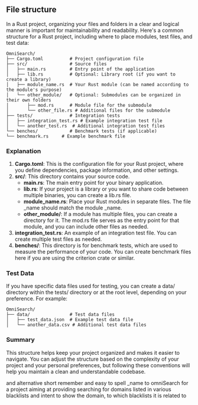## File structure

In a Rust project, organizing your files and folders in a clear and logical manner is important for maintainability and readability. Here's a common structure for a Rust project, including where to place modules, test files, and test data:

```shell
OmniSearch/
├── Cargo.toml          # Project configuration file
├── src/                # Source files
│   ├── main.rs         # Entry point of the application
│   ├── lib.rs          # Optional: Library root (if you want to create a library)
│   ├── module_name.rs  # Your Rust module (can be named according to the module's purpose)
│   └── other_module/   # Optional: Submodules can be organized in their own folders
│       ├── mod.rs      # Module file for the submodule
│       └── other_file.rs # Additional files for the submodule
├── tests/              # Integration tests
│   ├── integration_test.rs # Example integration test file
│   └── another_test.rs  # Additional integration test files
└── benches/            # Benchmark tests (if applicable)
└── benchmark.rs     # Example benchmark file
```

### Explanation

1. **Cargo.toml**: This is the configuration file for your Rust project, where you define dependencies, package information, and other settings.
2. **src/**: This directory contains your source code.
   - **main.rs**: The main entry point for your binary application.
   - **lib.rs**: If your project is a library or you want to share code between multiple binaries, you can create a lib.rs file.
   - **module_name.rs**: Place your Rust modules in separate files. The file _name should match the module _name.
   - **other_module/**: If a module has multiple files, you can create a directory for it. The mod.rs file serves as the entry point for that module, and you can include other files as needed.
3. **integration_test.rs**: An example of an integration test file. You can create multiple test files as needed.
4. **benches/**: This directory is for benchmark tests, which are used to measure the performance of your code. You can create benchmark files here if you are using the criterion crate or similar.

### Test Data

If you have specific data files used for testing, you can create a data/ directory within the tests/ directory or at the root level, depending on your preference. For example:

```shell
OmniSearch/
├── data/               # Test data files
│   ├── test_data.json  # Example test data file
│   └── another_data.csv # Additional test data files
```

### Summary

This structure helps keep your project organized and makes it easier to navigate. You can adjust the structure based on the complexity of your project and your personal preferences, but following these conventions will help you maintain a clean and understandable codebase.

and alternative short remember and easy to spell _name to omniSearch  for a project aiming at providing searching for domains listed in various blacklists and intent to show the domain, to which blacklists it is related to